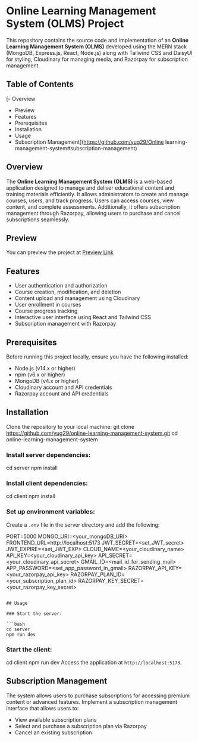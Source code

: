 # Online Learning Management System (OLMS) Project
This repository contains the source code and implementation of an **Online Learning Management System (OLMS)** developed using the MERN stack (MongoDB, Express.js, React, Node.js) along with Tailwind CSS and DaisyUI for styling, Cloudinary for managing media, and Razorpay for subscription management.

## Table of Contents
[- Overview
- Preview
- Features
- Prerequisites
- Installation
- Usage
- Subscription Management](https://github.com/yug29/Online learning-management-system#subscription-management)

## Overview
The **Online Learning Management System (OLMS)** is a web-based application designed to manage and deliver educational content and training materials efficiently. It allows administrators to create and manage courses, users, and track progress. Users can access courses, view content, and complete assessments. Additionally, it offers subscription management through Razorpay, allowing users to purchase and cancel subscriptions seamlessly.

## Preview
You can preview the project at [Preview Link](https://lms-by-sukomal.vercel.app/)

## Features
- User authentication and authorization
- Course creation, modification, and deletion
- Content upload and management using Cloudinary
- User enrollment in courses
- Course progress tracking
- Interactive user interface using React and Tailwind CSS
- Subscription management with Razorpay

## Prerequisites
Before running this project locally, ensure you have the following installed:
- Node.js (v14.x or higher)
- npm (v6.x or higher)
- MongoDB (v4.x or higher)
- Cloudinary account and API credentials
- Razorpay account and API credentials

## Installation
Clone the repository to your local machine:
git clone https://github.com/yug29/online-learning-management-system.git
cd online-learning-management-system

### Install server dependencies:

cd server
npm install


### Install client dependencies:
cd client
npm install


### Set up environment variables:
Create a `.env` file in the server directory and add the following:

PORT=5000
MONGO_URI=<your_mongoDB_URI>
FRONTEND_URL=http://localhost:5173
JWT_SECRET=<set_JWT_secret>
JWT_EXPIRE=<set_JWT_EXP>
CLOUD_NAME=<your_cloudinary_name>
API_KEY=<your_cloudinary_api_key>
API_SECRET=<your_cloudinary_api_secret>
GMAIL_ID=<mail_id_for_sending_mail>
APP_PASSWORD=<set_app_password_in_gmail>
RAZORPAY_API_KEY=<your_razorpay_api_key>
RAZORPAY_PLAN_ID=<your_subscription_plan_id>
RAZORPAY_KEY_SECRET=<your_razorpay_key_secret>
```

## Usage

### Start the server:

```bash
cd server
npm run dev
```

### Start the client:

cd client
npm run dev
Access the application at `http://localhost:5173`.

## Subscription Management

The system allows users to purchase subscriptions for accessing premium content or advanced features. Implement a subscription management interface that allows users to:
- View available subscription plans
- Select and purchase a subscription plan via Razorpay
- Cancel an existing subscription
